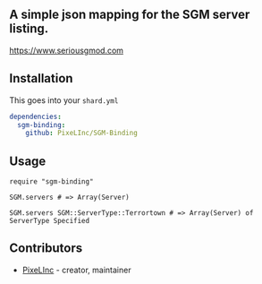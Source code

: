 ## A simple json mapping for the SGM server listing.
https://www.seriousgmod.com

## Installation
This goes into your `shard.yml`

```yaml
dependencies:
  sgm-binding:
    github: PixeLInc/SGM-Binding
```

## Usage
```crystal
require "sgm-binding"

SGM.servers # => Array(Server)

SGM.servers SGM::ServerType::Terrortown # => Array(Server) of ServerType Specified
```

## Contributors
- [PixeLInc](https://github.com/PixeLInc) - creator, maintainer
